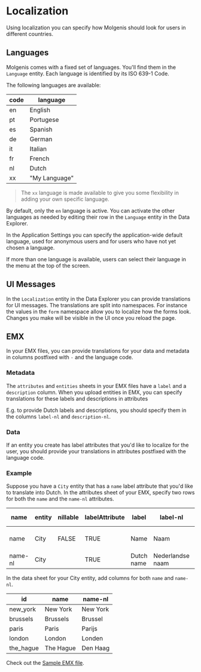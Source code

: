 # Localization
Using localization you can specify how Molgenis should look for users in different countries.

## Languages
Molgenis comes with a fixed set of languages. You'll find them in the
`Language` entity. Each language is identified by its ISO 639-1 Code.

The following languages are available:

|code | language      |
|-----|---------------|
| en  | English       |
| pt  | Portugese     |
| es  | Spanish       |
| de  | German        |
| it  | Italian       |
| fr  | French        |
| nl  | Dutch         |
| xx  | "My Language" |

> The `xx` language is made available to give you some flexibility in adding your own specific language.

By default, only the `en` language is active.
You can activate the other languages as needed by editing their row in the `Language` entity in the Data Explorer.

In the Application Settings you can specify the application-wide default language, used for anonymous users and for
users who have not yet chosen a language.

If more than one language is available, users can select their language
in the menu at the top of the screen.

## UI Messages
In the `Localization` entity in the Data Explorer you can provide translations for UI messages.
The translations are split into namespaces.
For instance the values in the `form` namespace allow you to localize how the forms look.
Changes you make will be visible in the UI once you reload the page.

## EMX
In your EMX files, you can provide translations for your data and metadata in
columns postfixed with `-` and the language code.

### Metadata
The `attributes` and `entities` sheets in your EMX files have a `label`
and a `description` column. When you upload entities in EMX, you can specify
translations for these labels and descriptions in attributes 

E.g. to provide Dutch labels and descriptions, you should specify them in the columns 
`label-nl` and `description-nl`.

### Data
If an entity you create has label attributes that you'd like to localize for the user,
you should provide your translations in attributes postfixed with the language code.

### Example

Suppose you have a `City` entity that has a `name` label attribute that you'd like to translate
into Dutch.
In the attributes sheet of your EMX, specify two rows for both the `name` and the `name-nl` attributes.

| name | entity | nillable | labelAttribute | label | label-nl | description | description-nl |
|------|--------|----------|----------------|-------|----------|-------------|----------------|
| name    | City   | FALSE	  | TRUE           | Name       | Naam             | City name       | Naam van de stad in het Engels |
| name-nl | City   |          | TRUE		   | Dutch name | Nederlandse naam | Dutch city name | Naam van de stad               |


In the data sheet for your City entity, add columns for both `name` and `name-nl`.

| id        | name      | name-nl  |
|-----------|-----------|----------|
| new_york  | New York  | New York |
| brussels  | Brussels  | Brussel  |
| paris     | Paris     | Parijs   |
| london    | London    | Londen   |
| the_hague | The Hague	| Den Haag |

Check out the [Sample EMX file](../data/l10n.xlsx).
